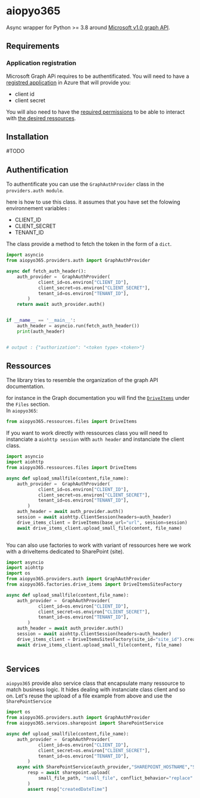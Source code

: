# aiopyo365

Async wrapper for Python >= 3.8 around [Microsoft v1.0 graph API](https://learn.microsoft.com/en-us/graph/api/overview?view=graph-rest-1.0&preserve-view=true).


## Requirements

### Application registration
Microsoft Graph APi requires to be authentificated. You will need to 
have a [registred application](https://learn.microsoft.com/en-us/graph/auth-register-app-v2) in Azure that will provide you: 
* client id 
* client secret

You will also need to have the [required permissions](https://learn.microsoft.com/en-us/graph/permissions-reference) to be able to interact with  [the desired ressources](https://learn.microsoft.com/en-us/graph/api/overview?view=graph-rest-1.0&preserve-view=true). 


## Installation
#TODO

## Authentification

To authentificate you can use the `GraphAuthProvider` class in the `providers.auth module`.

here is how to use this class. it assumes that you have set the folowing environnement variables :

* CLIENT_ID
* CLIENT_SECRET
* TENANT_ID

The class provide a method to fetch the token in the
form of a `dict`.

```python
import asyncio
from aiopyo365.providers.auth import GraphAuthProvider

async def fetch_auth_header():
    auth_provider =  GraphAuthProvider(
            client_id=os.environ["CLIENT_ID"],
            client_secret=os.environ["CLIENT_SECRET"],
            tenant_id=os.environ["TENANT_ID"],
        )
    return await auth_provider.auth()


if __name__ == '__main__':
    auth_header = asyncio.run(fetch_auth_header())
    print(auth_header)


# output : {"authorization": "<token type> <token>"}
```

## Ressources
The library tries to resemble the organization of the graph API documentation.

for instance in the Graph documentation you will find the [`DriveItems`](https://learn.microsoft.com/en-us/graph/api/resources/driveitem?view=graph-rest-1.0) under the `Files` section.  
In  `aiopyo365`: 
```python
from aiopyo365.ressources.files import DriveItems
```
If you want to work directly with ressources class you will need to instanciate a `aiohttp session` with `auth header` and instanciate the client class.

```python
import asyncio
import aiohttp
from aiopyo365.ressources.files import DriveItems

async def upload_smallfile(content,file_name):
    auth_provider =  GraphAuthProvider(
            client_id=os.environ["CLIENT_ID"],
            client_secret=os.environ["CLIENT_SECRET"],
            tenant_id=os.environ["TENANT_ID"],
        )
    auth_header = await auth_provider.auth()
    session = await aiohttp.ClientSession(headers=auth_header)
    drive_items_client = DriveItems(base_url="url", session=session)
    await drive_items_client.upload_small_file(content, file_name)
    
```
You can also use factories
to work with variant of ressources
here we work with a driveItems dedicated to SharePoint (site).

```python
import asyncio
import aiohttp
import os
from aiopyo365.providers.auth import GraphAuthProvider
from aiopyo365.factories.drive_items import DriveItemsSitesFactory

async def upload_smallfile(content,file_name):
    auth_provider =  GraphAuthProvider(
            client_id=os.environ["CLIENT_ID"],
            client_secret=os.environ["CLIENT_SECRET"],
            tenant_id=os.environ["TENANT_ID"],
        )
    auth_header = await auth_provider.auth()
    session = await aiohttp.ClientSession(headers=auth_header)
    drive_items_client = DriveItemsSitesFactory(site_id="site_id").create(session=session)
    await drive_items_client.upload_small_file(content, file_name)
    
```

## Services

`aiopyo365` provide also service class that encapsulate many ressource to match business logic. It hides dealing with instanciate class client and so on.
Let's reuse the upload of a file example from above and use the `SharePointService`

```python
import os
from aiopyo365.providers.auth import GraphAuthProvider
from aiopyo365.services.sharepoint import SharePointService

async def upload_smallfile(content,file_name):
    auth_provider =  GraphAuthProvider(
            client_id=os.environ["CLIENT_ID"],
            client_secret=os.environ["CLIENT_SECRET"],
            tenant_id=os.environ["TENANT_ID"],
        )
    async with SharePointService(auth_provider,"SHAREPOINT_HOSTNAME","SHAREPOINT_SITE") as sharepoint:
        resp = await sharepoint.upload(
            small_file_path, "small_file", conflict_behavior="replace"
        )
        assert resp["createdDateTime"]
    
```